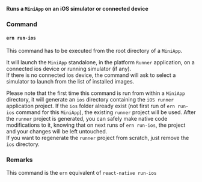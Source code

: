 **Runs a `MiniApp` on an iOS simulator or connected device**  

### Command

#### `ern run-ios`  

This command has to be executed from the root directory of a `MiniApp`.  

It will launch the `MiniApp` standalone, in the platform `Runner` application, on a connected ios device or running simulator (if any).  
If there is no connected ios device, the command will ask to select a simulator to launch from the list of installed images.  

Please note that the first time this command is run from within a `MiniApp` directory, it will generate an `ios` directory containing the `iOS runner` application project. If the `ios` folder already exist (not first run of `ern run-ios` command for this `MiniApp`), the existing `runner` project will be used. 
After the `runner` project is generated, you can safely make native code modifications to it, knowing that on next runs of `ern run-ios`, the project and your changes will be left untouched.  
If you want to regenerate the `runner` project from scratch, just remove the `ios` directory.

### Remarks

This command is the `ern` equivalent of `react-native run-ios`
